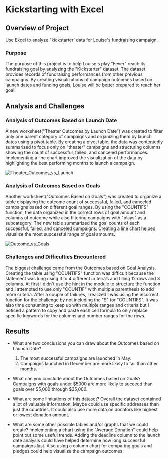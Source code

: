 # Kickstarting with Excel

## Overview of Project
Use Excel to analyze "kickstarter' data for Louise's fundraising campaign.

### Purpose
The purpose of this project is to help Louise's play "Fever" reach its fundraising goal by analyzing the "Kickstarter" dataset. The dataset provides records of fundraising performances from other previous campaigns. By creating visualizations of campaign outcomes based on launch dates and funding goals, Louise will be better prepared to reach her goal.


## Analysis and Challenges

### Analysis of Outcomes Based on Launch Date
A new worksheet("Theater Outcomes by Launch Date") was created to filter only one parent category of campaigns and organizing them by launch dates using a pivot table. By creating a pivot table, the data was contentedly summarized to focus only on "theater" campaigns and structuring columns showing the count of successful, failed, and canceled performances. Implementing a line chart improved the visualization of the data by highlighting the best performing months to launch a campaign. 

![Theater_Outcomes_vs_Launch](https://user-images.githubusercontent.com/106359564/201217997-d19f661b-5199-4227-aecd-17891f3e13c4.png)

### Analysis of Outcomes Based on Goals
Another worksheet("Outcomes Based on Goals") was created to organize a table displaying the outcome count of successful, failed, and canceled campaigns based on different goal ranges. By using the "COUNTIFS" function, the data organized in the correct rows of goal amount and columns of outcome while also filtering campaigns with "plays" as a subcategory. The new table summarized the goal counts of each successful, failed, and canceled campaigns. Creating a line chart helped visualize the most successful range of goal amounts.

![Outcome_vs_Goals](https://user-images.githubusercontent.com/106359564/201218050-39f17f8e-2e34-4fc6-8237-3df9fe623356.png)

### Challenges and Difficulties Encountered
The biggest challenge came from the Outcomes based on Goal Analysis. Creating the table using "COUNTIFS" function was difficult because the statement was long using 3 to 4 different criteria’s and filling 12 rows and 3 columns. At first I didn't use the hint in the module to structure the function and I attempted to use only "COUNTIF" with multiple parenthesis to add more criteria. After a couple of failures, I realized I was using the incorrect function for the challenge by not including the "S" for "COUNTIFS". It was also time consuming to keep up with multiple ranges and criteria but I noticed a pattern to copy and paste each cell formula to only replace specific keywords for the columns and number ranges for the rows.


## Results

- What are two conclusions you can draw about the Outcomes based on Launch Date?
    1. The most successful campaigns are launched in May.
    2. Campaigns launched in December are more likely to fail than other months.

- What can you conclude about the Outcomes based on Goals?
    Campaigns with goals under $5000 are more likely to succeed than goals over $5,000 through $35,000.

- What are some limitations of this dataset?
    Overall the dataset contained a lot of valuable information. Maybe could use specific addresses than just the countries. It could also use more data on donators like highest or lowest donation amount.
- What are some other possible tables and/or graphs that we could create?
    Implementing a chart using the "Average Donation" could help point out some useful trends. Adding the deadline column to the launch date analysis could have helped determine how long successful campaigns last. Also using a column chart for comparing goals and pledges could help visualize the campaign outcomes. 

